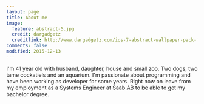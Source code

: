 ```yaml
---
layout: page
title: About me
image:
  feature: abstract-5.jpg
  credit: dargadgetz
  creditlink: http://www.dargadgetz.com/ios-7-abstract-wallpaper-pack-for-iphone-5-and-ipod-touch-retina/
comments: false
modified: 2015-12-13
---
```


I'm 41 year old with husband, daughter, house and small zoo. Two dogs, two tame cockatiels and an aquarium. I'm passionate about programming and have been working as developer for some years. Right now on leave from my employment as a Systems Engineer at Saab AB to be able to get my bachelor degree.